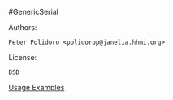 #GenericSerial

Authors:

    Peter Polidoro <polidorop@janelia.hhmi.org>

License:

    BSD


[Usage Examples](./examples)

